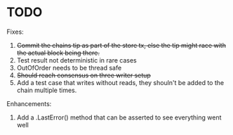# TODO

Fixes:
1. ~~Commit the chains tip as part of the store tx, else the tip might race with the
   actual block being there.~~
2. Test result not deterministic in rare cases
3. OutOfOrder needs to be thread safe
4. ~~Should reach consensus on three writer setup~~
5. Add a test case that writes without reads, they shouln't be added to the chain
   multiple times.

Enhancements:
1. Add a .LastError() method that can be asserted to see everything went well
